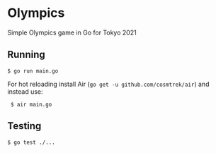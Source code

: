 # Olympics

Simple Olympics game in Go for Tokyo 2021

## Running

    $ go run main.go

For hot reloading install Air (`go get -u github.com/cosmtrek/air`) and instead use:

     $ air main.go

## Testing

    $ go test ./...
